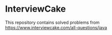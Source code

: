 # InterviewCake

This repository contains solved problems from https://www.interviewcake.com/all-questions/java

